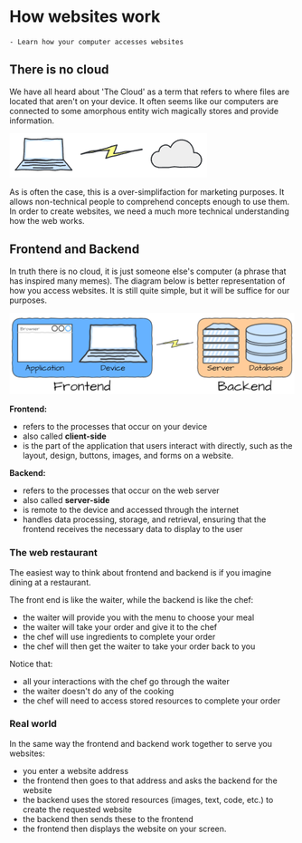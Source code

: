 # How websites work

```{topic} In this lesson you will:
- Learn how your computer accesses websites
```

## There is no cloud

We have all heard about 'The Cloud' as a term that refers to where files are located that aren't on your device. It often seems like our computers are connected to some amorphous entity wich magically stores and provide information.

![cloud computer](./assets/img/02/cloud_computing.png)

As is often the case, this is a over-simplifaction for marketing purposes. It allows non-technical people to comprehend concepts enough to use them. In order to create websites, we need a much more technical understanding how the web works. 

## Frontend and Backend

In truth there is no cloud, it is just someone else's computer (a phrase that has inspired many memes). The diagram below is better representation of how you access websites. It is still quite simple, but it will be suffice for our purposes.

![frontend backend](./assets/img/02/frontend_backend.png)

**Frontend:**

- refers to the processes that occur on your device
- also called **client-side**
- is the part of the application that users interact with directly, such as the layout, design, buttons, images, and forms on a website.

**Backend:**

- refers to the processes that occur on the web server
- also called **server-side**
- is remote to the device and accessed through the internet
- handles data processing, storage, and retrieval, ensuring that the frontend receives the necessary data to display to the user

### The web restaurant

The easiest way to think about frontend and backend is if you imagine dining at a restaurant.

The front end is like the waiter, while the backend is like the chef:

- the waiter will provide you with the menu to choose your meal
- the waiter will take your order and give it to the chef
- the chef will use ingredients to complete your order
- the chef will then get the waiter to take your order back to you

Notice that:

- all your interactions with the chef go through the waiter
- the waiter doesn't do any of the cooking
- the chef will need to access stored resources to complete your order

### Real world

In the same way the frontend and backend work together to serve you websites:

- you enter a website address
- the frontend then goes to that address and asks the backend for the website
- the backend uses the stored resources (images, text, code, etc.) to create the requested website
- the backend then sends these to the frontend
- the frontend then displays the website on your screen.
